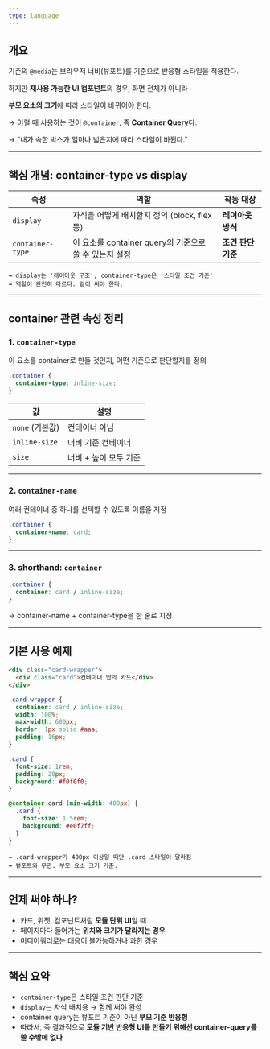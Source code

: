 ```yaml
---
type: language
---
```

## 개요

기존의 `@media`는 브라우저 너비(뷰포트)를 기준으로 반응형 스타일을 적용한다.

하지만 **재사용 가능한 UI 컴포넌트**의 경우, 화면 전체가 아니라

**부모 요소의 크기**에 따라 스타일이 바뀌어야 한다.

→ 이럴 때 사용하는 것이 `@container`, 즉 **Container Query**다.

→ "내가 속한 박스가 얼마나 넓은지에 따라 스타일이 바뀐다."

---

## 핵심 개념: container-type vs display

|속성|역할|작동 대상|
|---|---|---|
|`display`|자식을 어떻게 배치할지 정의 (block, flex 등)|**레이아웃 방식**|
|`container-type`|이 요소를 container query의 기준으로 쓸 수 있는지 설정|**조건 판단 기준**|

```
→ display는 '레이아웃 구조', container-type은 '스타일 조건 기준'
→ 역할이 완전히 다르다. 같이 써야 한다.

```

---

## container 관련 속성 정리

### 1. `container-type`

이 요소를 container로 만들 것인지, 어떤 기준으로 판단할지를 정의

```css
.container {
  container-type: inline-size;
}

```

|값|설명|
|---|---|
|`none` (기본값)|컨테이너 아님|
|`inline-size`|너비 기준 컨테이너|
|`size`|너비 + 높이 모두 기준|

---

### 2. `container-name`

여러 컨테이너 중 하나를 선택할 수 있도록 이름을 지정

```css
.container {
  container-name: card;
}

```

---

### 3. shorthand: `container`

```css
.container {
  container: card / inline-size;
}

```

→ container-name + container-type을 한 줄로 지정

---

## 기본 사용 예제

```html
<div class="card-wrapper">
  <div class="card">컨테이너 안의 카드</div>
</div>

```

```css
.card-wrapper {
  container: card / inline-size;
  width: 100%;
  max-width: 600px;
  border: 1px solid #aaa;
  padding: 16px;
}

.card {
  font-size: 1rem;
  padding: 20px;
  background: #f0f0f0;
}

@container card (min-width: 400px) {
  .card {
    font-size: 1.5rem;
    background: #e0f7ff;
  }
}

```

```
→ .card-wrapper가 400px 이상일 때만 .card 스타일이 달라짐
→ 뷰포트와 무관. 부모 요소 크기 기준.

```

---

## 언제 써야 하나?

- 카드, 위젯, 컴포넌트처럼 **모듈 단위 UI**일 때
- 페이지마다 들어가는 **위치와 크기가 달라지는 경우**
- 미디어쿼리로는 대응이 불가능하거나 과한 경우

---

## 핵심 요약

- `container-type`은 스타일 조건 판단 기준
- `display`는 자식 배치용 → 함께 써야 완성
- container query는 뷰포트 기준이 아닌 **부모 기준 반응형**
- 따라서, 즉 결과적으로 **모듈 기반 반응형 UI를 만들기 위해선 container-query를 쓸 수밖에 없다**